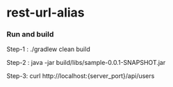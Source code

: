 # rest-url-alias

### Run and build
Step-1 : 
./gradlew clean build

Step-2 :
java -jar build/libs/sample-0.0.1-SNAPSHOT.jar

Step-3:
curl http://localhost:{server_port}/api/users

